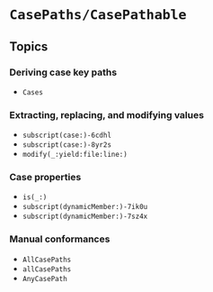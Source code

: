 # ``CasePaths/CasePathable``

## Topics

### Deriving case key paths

- ``Cases``

### Extracting, replacing, and modifying values

- ``subscript(case:)-6cdhl``
- ``subscript(case:)-8yr2s``
- ``modify(_:yield:file:line:)``

### Case properties

- ``is(_:)``
- ``subscript(dynamicMember:)-7ik0u``
- ``subscript(dynamicMember:)-7sz4x``

### Manual conformances

- ``AllCasePaths``
- ``allCasePaths``
- ``AnyCasePath``
